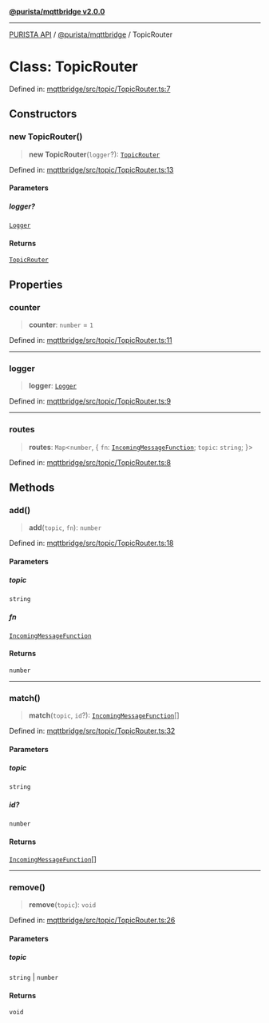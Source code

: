 [**@purista/mqttbridge v2.0.0**](../README.md)

***

[PURISTA API](../../../packages.md) / [@purista/mqttbridge](../README.md) / TopicRouter

# Class: TopicRouter

Defined in: [mqttbridge/src/topic/TopicRouter.ts:7](https://github.com/puristajs/purista/blob/master/packages/mqttbridge/src/topic/TopicRouter.ts#L7)

## Constructors

### new TopicRouter()

> **new TopicRouter**(`logger`?): [`TopicRouter`](TopicRouter.md)

Defined in: [mqttbridge/src/topic/TopicRouter.ts:13](https://github.com/puristajs/purista/blob/master/packages/mqttbridge/src/topic/TopicRouter.ts#L13)

#### Parameters

##### logger?

[`Logger`](../../core/classes/Logger.md)

#### Returns

[`TopicRouter`](TopicRouter.md)

## Properties

### counter

> **counter**: `number` = `1`

Defined in: [mqttbridge/src/topic/TopicRouter.ts:11](https://github.com/puristajs/purista/blob/master/packages/mqttbridge/src/topic/TopicRouter.ts#L11)

***

### logger

> **logger**: [`Logger`](../../core/classes/Logger.md)

Defined in: [mqttbridge/src/topic/TopicRouter.ts:9](https://github.com/puristajs/purista/blob/master/packages/mqttbridge/src/topic/TopicRouter.ts#L9)

***

### routes

> **routes**: `Map`\<`number`, \{ `fn`: [`IncomingMessageFunction`](../type-aliases/IncomingMessageFunction.md); `topic`: `string`; \}\>

Defined in: [mqttbridge/src/topic/TopicRouter.ts:8](https://github.com/puristajs/purista/blob/master/packages/mqttbridge/src/topic/TopicRouter.ts#L8)

## Methods

### add()

> **add**(`topic`, `fn`): `number`

Defined in: [mqttbridge/src/topic/TopicRouter.ts:18](https://github.com/puristajs/purista/blob/master/packages/mqttbridge/src/topic/TopicRouter.ts#L18)

#### Parameters

##### topic

`string`

##### fn

[`IncomingMessageFunction`](../type-aliases/IncomingMessageFunction.md)

#### Returns

`number`

***

### match()

> **match**(`topic`, `id`?): [`IncomingMessageFunction`](../type-aliases/IncomingMessageFunction.md)[]

Defined in: [mqttbridge/src/topic/TopicRouter.ts:32](https://github.com/puristajs/purista/blob/master/packages/mqttbridge/src/topic/TopicRouter.ts#L32)

#### Parameters

##### topic

`string`

##### id?

`number`

#### Returns

[`IncomingMessageFunction`](../type-aliases/IncomingMessageFunction.md)[]

***

### remove()

> **remove**(`topic`): `void`

Defined in: [mqttbridge/src/topic/TopicRouter.ts:26](https://github.com/puristajs/purista/blob/master/packages/mqttbridge/src/topic/TopicRouter.ts#L26)

#### Parameters

##### topic

`string` | `number`

#### Returns

`void`
